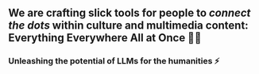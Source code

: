 ## We are crafting slick tools for people to *connect the dots* within culture and multimedia content: Everything Everywhere All at Once 🌲🔥

### Unleashing the potential of LLMs for the humanities ⚡
